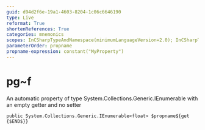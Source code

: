 ```yaml
---
guid: d94d2f6e-19a1-4603-8204-1c06c6646190
type: Live
reformat: True
shortenReferences: True
categories: mnemonics
scopes: InCSharpTypeAndNamespace(minimumLanguageVersion=2.0); InCSharpTypeMember(minimumLanguageVersion=2.0)
parameterOrder: propname
propname-expression: constant("MyProperty")
---
```


# pg~f

An automatic property of type System.Collections.Generic.IEnumerable<float> with an empty getter and no setter

```
public System.Collections.Generic.IEnumerable<float> $propname${get {$END$}}
```
